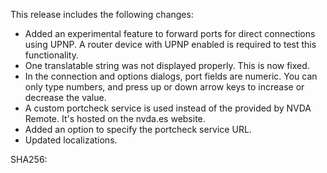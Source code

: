This release includes the following changes:

* Added an experimental feature to forward ports for direct connections using UPNP. A router device with UPNP enabled is required to test this functionality.
* One translatable string was not displayed properly. This is now fixed.
* In the connection and options dialogs, port fields are numeric. You can only type numbers, and press up or down arrow keys to increase or decrease the value.
* A custom portcheck service is used instead of the provided by NVDA Remote. It's hosted on the nvda.es website.
* Added an option to specify the portcheck service URL.
* Updated localizations.

SHA256: 